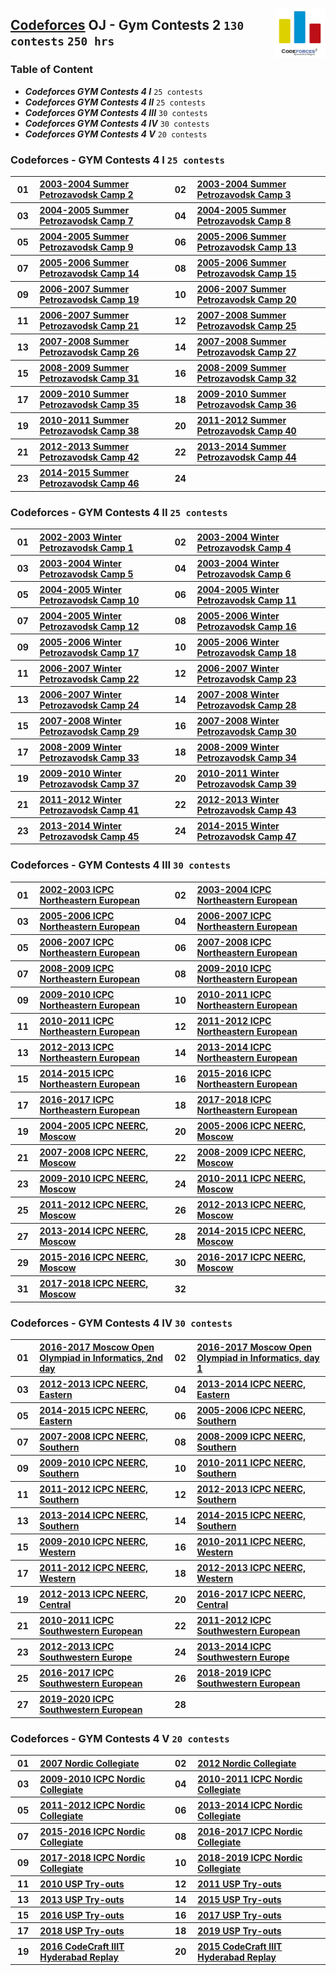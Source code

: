 <img align="right" width="80" src="/logos/codeforces.png"></img>

## [Codeforces](https://codeforces.com/) OJ - Gym Contests 2 `130 contests` `250 hrs`

### Table of Content

- ***Codeforces GYM Contests 4 I***   `25 contests`
- ***Codeforces GYM Contests 4 II***  `25 contests`
- ***Codeforces GYM Contests 4 III*** `30 contests`
- ***Codeforces GYM Contests 4 IV***  `30 contests`
- ***Codeforces GYM Contests 4 V***   `20 contests`

### Codeforces -  GYM Contests 4 I `25 contests`

<table>
    <tbody>
        <tr>
<th align="center" width="50px">01</th><th align="left" width="550px"><a href="https://codeforces.com/gym/100197">2003-2004 Summer Petrozavodsk Camp 2</a></th>
<th align="center" width="50px">02</th><th align="left" width="550px"><a href="https://codeforces.com/gym/100198">2003-2004 Summer Petrozavodsk Camp 3</a></th>
        </tr>
        <tr>
<th align="center" width="50px">03</th><th align="left" width="550px"><a href="https://codeforces.com/gym/100204">2004-2005 Summer Petrozavodsk Camp 7</a></th>
<th align="center" width="50px">04</th><th align="left" width="550px"><a href="https://codeforces.com/gym/100210">2004-2005 Summer Petrozavodsk Camp 8</a></th>
        </tr>
        <tr>
<th align="center" width="50px">05</th><th align="left" width="550px"><a href="https://codeforces.com/gym/100211">2004-2005 Summer Petrozavodsk Camp 9</a></th>
<th align="center" width="50px">06</th><th align="left" width="550px"><a href="https://codeforces.com/gym/100216">2005-2006 Summer Petrozavodsk Camp 13</a></th>
        </tr>
        <tr>
<th align="center" width="50px">07</th><th align="left" width="550px"><a href="https://codeforces.com/gym/100217">2005-2006 Summer Petrozavodsk Camp 14</a></th>
<th align="center" width="50px">08</th><th align="left" width="550px"><a href="https://codeforces.com/gym/100218">2005-2006 Summer Petrozavodsk Camp 15</a></th>
        </tr>
        <tr>
<th align="center" width="50px">09</th><th align="left" width="550px"><a href="https://codeforces.com/gym/100324">2006-2007 Summer Petrozavodsk Camp 19</a></th>
<th align="center" width="50px">10</th><th align="left" width="550px"><a href="https://codeforces.com/gym/100325">2006-2007 Summer Petrozavodsk Camp 20</a></th>
        </tr>
        <tr>
<th align="center" width="50px">11</th><th align="left" width="550px"><a href="https://codeforces.com/gym/100337">2006-2007 Summer Petrozavodsk Camp 21</a></th>
<th align="center" width="50px">12</th><th align="left" width="550px"><a href="https://codeforces.com/gym/100341">2007-2008 Summer Petrozavodsk Camp 25</a></th>
        </tr>
        <tr>
<th align="center" width="50px">13</th><th align="left" width="550px"><a href="https://codeforces.com/gym/100153">2007-2008 Summer Petrozavodsk Camp 26</a></th>
<th align="center" width="50px">14</th><th align="left" width="550px"><a href="https://codeforces.com/gym/100243">2007-2008 Summer Petrozavodsk Camp 27</a></th>
        </tr>
        <tr>
<th align="center" width="50px">15</th><th align="left" width="550px"><a href="https://codeforces.com/gym/100357">2008-2009 Summer Petrozavodsk Camp 31</a></th>
<th align="center" width="50px">16</th><th align="left" width="550px"><a href="https://codeforces.com/gym/100402">2008-2009 Summer Petrozavodsk Camp 32</a></th>
        </tr>
        <tr>
<th align="center" width="50px">17</th><th align="left" width="550px"><a href="https://codeforces.com/gym/100417">2009-2010 Summer Petrozavodsk Camp 35</a></th>
<th align="center" width="50px">18</th><th align="left" width="550px"><a href="https://codeforces.com/gym/100430">2009-2010 Summer Petrozavodsk Camp 36</a></th>
        </tr>
        <tr>
<th align="center" width="50px">19</th><th align="left" width="550px"><a href="https://codeforces.com/gym/100490">2010-2011 Summer Petrozavodsk Camp 38</a></th>
<th align="center" width="50px">20</th><th align="left" width="550px"><a href="https://codeforces.com/gym/100492">2011-2012 Summer Petrozavodsk Camp 40</a></th>
        </tr>
        <tr>
<th align="center" width="50px">21</th><th align="left" width="550px"><a href="https://codeforces.com/gym/100512">2012-2013 Summer Petrozavodsk Camp 42</a></th>
<th align="center" width="50px">22</th><th align="left" width="550px"><a href="https://codeforces.com/gym/100518">2013-2014 Summer Petrozavodsk Camp 44</a></th>
        </tr>
        <tr>
<th align="center" width="50px">23</th><th align="left" width="550px"><a href="https://codeforces.com/gym/100524">2014-2015 Summer Petrozavodsk Camp 46</a></th>
<th align="center" width="50px">24</th><th align="left" width="550px"><a href=""></a></th>
        </tr>
    </tbody>
</table>

### Codeforces -  GYM Contests 4 II `25 contests`

<table>
    <tbody>
        <tr>
<th align="center" width="50px">01</th><th align="left" width="550px"><a href="https://codeforces.com/gym/100199">2002-2003 Winter Petrozavodsk Camp 1</a></th>
<th align="center" width="50px">02</th><th align="left" width="550px"><a href="https://codeforces.com/gym/100200">2003-2004 Winter Petrozavodsk Camp 4</a></th>
        </tr>
        <tr>
<th align="center" width="50px">03</th><th align="left" width="550px"><a href="https://codeforces.com/gym/100201">2003-2004 Winter Petrozavodsk Camp 5</a></th>
<th align="center" width="50px">04</th><th align="left" width="550px"><a href="https://codeforces.com/gym/100202">2003-2004 Winter Petrozavodsk Camp 6</a></th>
        </tr>
        <tr>
<th align="center" width="50px">05</th><th align="left" width="550px"><a href="https://codeforces.com/gym/100212">2004-2005 Winter Petrozavodsk Camp 10</a></th>
<th align="center" width="50px">06</th><th align="left" width="550px"><a href="https://codeforces.com/gym/100213">2004-2005 Winter Petrozavodsk Camp 11</a></th>
        </tr>
        <tr>
<th align="center" width="50px">07</th><th align="left" width="550px"><a href="https://codeforces.com/gym/100215">2004-2005 Winter Petrozavodsk Camp 12</a></th>
<th align="center" width="50px">08</th><th align="left" width="550px"><a href="https://codeforces.com/gym/100220">2005-2006 Winter Petrozavodsk Camp 16</a></th>
        </tr>
        <tr>
<th align="center" width="50px">09</th><th align="left" width="550px"><a href="https://codeforces.com/gym/100221">2005-2006 Winter Petrozavodsk Camp 17</a></th>
<th align="center" width="50px">10</th><th align="left" width="550px"><a href="https://codeforces.com/gym/100222">2005-2006 Winter Petrozavodsk Camp 18</a></th>
        </tr>
        <tr>
<th align="center" width="50px">11</th><th align="left" width="550px"><a href="https://codeforces.com/gym/100338">2006-2007 Winter Petrozavodsk Camp 22</a></th>
<th align="center" width="50px">12</th><th align="left" width="550px"><a href="https://codeforces.com/gym/100339">2006-2007 Winter Petrozavodsk Camp 23</a></th>
        </tr>
        <tr>
<th align="center" width="50px">13</th><th align="left" width="550px"><a href="https://codeforces.com/gym/100340">2006-2007 Winter Petrozavodsk Camp 24</a></th>
<th align="center" width="50px">14</th><th align="left" width="550px"><a href="https://codeforces.com/gym/100342">2007-2008 Winter Petrozavodsk Camp 28</a></th>
        </tr>
        <tr>
<th align="center" width="50px">15</th><th align="left" width="550px"><a href="https://codeforces.com/gym/100343">2007-2008 Winter Petrozavodsk Camp 29</a></th>
<th align="center" width="50px">16</th><th align="left" width="550px"><a href="https://codeforces.com/gym/100345">2007-2008 Winter Petrozavodsk Camp 30</a></th>
        </tr>
        <tr>
<th align="center" width="50px">17</th><th align="left" width="550px"><a href="https://codeforces.com/gym/100363">2008-2009 Winter Petrozavodsk Camp 33</a></th>
<th align="center" width="50px">18</th><th align="left" width="550px"><a href="https://codeforces.com/gym/100365">2008-2009 Winter Petrozavodsk Camp 34</a></th>
        </tr>
        <tr>
<th align="center" width="50px">19</th><th align="left" width="550px"><a href="https://codeforces.com/gym/100431">2009-2010 Winter Petrozavodsk Camp 37</a></th>
<th align="center" width="50px">20</th><th align="left" width="550px"><a href="https://codeforces.com/gym/100491">2010-2011 Winter Petrozavodsk Camp 39</a></th>
        </tr>
        <tr>
<th align="center" width="50px">21</th><th align="left" width="550px"><a href="https://codeforces.com/gym/100496">2011-2012 Winter Petrozavodsk Camp 41</a></th>
<th align="center" width="50px">22</th><th align="left" width="550px"><a href="https://codeforces.com/gym/100517">2012-2013 Winter Petrozavodsk Camp 43</a></th>
        </tr>
        <tr>
<th align="center" width="50px">23</th><th align="left" width="550px"><a href="https://codeforces.com/gym/100520">2013-2014 Winter Petrozavodsk Camp 45</a></th>
<th align="center" width="50px">24</th><th align="left" width="550px"><a href="https://codeforces.com/gym/100608">2014-2015 Winter Petrozavodsk Camp 47</a></th>
        </tr>
    </tbody>
</table>

### Codeforces -  GYM Contests 4 III `30 contests`

<table>
    <tbody>
        <tr>
<th align="center" width="50px">01</th><th align="left" width="550px"><a href="https://codeforces.com/gym/100002">2002-2003 ICPC Northeastern European</a></th>
<th align="center" width="50px">02</th><th align="left" width="550px"><a href="https://codeforces.com/gym/101388">2003-2004 ICPC Northeastern European</a></th>
        </tr>
        <tr>
<th align="center" width="50px">03</th><th align="left" width="550px"><a href="https://codeforces.com/gym/101334">2005-2006 ICPC Northeastern European</a></th>
<th align="center" width="50px">04</th><th align="left" width="550px"><a href="https://codeforces.com/gym/100532">2006-2007 ICPC Northeastern European</a></th>
        </tr>
        <tr>
<th align="center" width="50px">05</th><th align="left" width="550px"><a href="https://codeforces.com/gym/100287">2006-2007 ICPC Northeastern European</a></th>
<th align="center" width="50px">06</th><th align="left" width="550px"><a href="https://codeforces.com/gym/100273">2007-2008 ICPC Northeastern European</a></th>
        </tr>
        <tr>
<th align="center" width="50px">07</th><th align="left" width="550px"><a href="https://codeforces.com/gym/100286">2008-2009 ICPC Northeastern European</a></th>
<th align="center" width="50px">08</th><th align="left" width="550px"><a href="https://codeforces.com/gym/100069">2009-2010 ICPC Northeastern European</a></th>
        </tr>
        <tr>
<th align="center" width="50px">09</th><th align="left" width="550px"><a href="https://codeforces.com/gym/101308">2009-2010 ICPC Northeastern European</a></th>
<th align="center" width="50px">10</th><th align="left" width="550px"><a href="https://codeforces.com/gym/100084">2010-2011 ICPC Northeastern European</a></th>
        </tr>
        <tr>
<th align="center" width="50px">11</th><th align="left" width="550px"><a href="https://codeforces.com/gym/101309">2010-2011 ICPC Northeastern European</a></th>
<th align="center" width="50px">12</th><th align="left" width="550px"><a href="https://codeforces.com/gym/100085">2011-2012 ICPC Northeastern European</a></th>
        </tr>
        <tr>
<th align="center" width="50px">13</th><th align="left" width="550px"><a href="https://codeforces.com/gym/100134">2012-2013 ICPC Northeastern European</a></th>
<th align="center" width="50px">14</th><th align="left" width="550px"><a href="https://codeforces.com/gym/100307">2013-2014 ICPC Northeastern European</a></th>
        </tr>
        <tr>
<th align="center" width="50px">15</th><th align="left" width="550px"><a href="https://codeforces.com/gym/100553">2014-2015 ICPC Northeastern European</a></th>
<th align="center" width="50px">16</th><th align="left" width="550px"><a href="https://codeforces.com/gym/100851">2015-2016 ICPC Northeastern European</a></th>
        </tr>
        <tr>
<th align="center" width="50px">17</th><th align="left" width="550px"><a href="https://codeforces.com/gym/101190">2016-2017 ICPC Northeastern European</a></th>
<th align="center" width="50px">18</th><th align="left" width="550px"><a href="https://codeforces.com/gym/101630">2017-2018 ICPC Northeastern European</a></th>
        </tr>
        <tr>
<th align="center" width="50px">19</th><th align="left" width="550px"><a href="https://codeforces.com/gym/100867">2004-2005 ICPC NEERC, Moscow</a></th>
<th align="center" width="50px">20</th><th align="left" width="550px"><a href="https://codeforces.com/gym/100866">2005-2006 ICPC NEERC, Moscow</a></th>
        </tr>
        <tr>
<th align="center" width="50px">21</th><th align="left" width="550px"><a href="https://codeforces.com/gym/100860">2007-2008 ICPC NEERC, Moscow</a></th>
<th align="center" width="50px">22</th><th align="left" width="550px"><a href="https://codeforces.com/gym/100861">2008-2009 ICPC NEERC, Moscow</a></th>
        </tr>
        <tr>
<th align="center" width="50px">23</th><th align="left" width="550px"><a href="https://codeforces.com/gym/100864">2009-2010 ICPC NEERC, Moscow</a></th>
<th align="center" width="50px">24</th><th align="left" width="550px"><a href="https://codeforces.com/gym/100714">2010-2011 ICPC NEERC, Moscow</a></th>
        </tr>
        <tr>
<th align="center" width="50px">25</th><th align="left" width="550px"><a href="https://codeforces.com/gym/100863">2011-2012 ICPC NEERC, Moscow</a></th>
<th align="center" width="50px">26</th><th align="left" width="550px"><a href="https://codeforces.com/gym/100685">2012-2013 ICPC NEERC, Moscow</a></th>
        </tr>
        <tr>
<th align="center" width="50px">27</th><th align="left" width="550px"><a href="https://codeforces.com/gym/100257">2013-2014 ICPC NEERC, Moscow</a></th>
<th align="center" width="50px">28</th><th align="left" width="550px"><a href="https://codeforces.com/gym/100519">2014-2015 ICPC NEERC, Moscow</a></th>
        </tr>
        <tr>
<th align="center" width="50px">29</th><th align="left" width="550px"><a href="https://codeforces.com/gym/100792">2015-2016 ICPC NEERC, Moscow</a></th>
<th align="center" width="50px">30</th><th align="left" width="550px"><a href="https://codeforces.com/gym/101137">2016-2017 ICPC NEERC, Moscow</a></th>
        </tr>
        <tr>
<th align="center" width="50px">31</th><th align="left" width="550px"><a href="https://codeforces.com/gym/101611">2017-2018 ICPC NEERC, Moscow</a></th>
<th align="center" width="50px">32</th><th align="left" width="550px"><a href=""></a></th>
        </tr>
    </tbody>
</table>

### Codeforces -  GYM Contests 4 IV `30 contests`

<table>
    <tbody>
        <tr>
<th align="center" width="50px">01</th><th align="left" width="550px"><a href="https://codeforces.com/gym/101320">2016-2017 Moscow Open Olympiad in Informatics, 2nd day</a></th>
<th align="center" width="50px">02</th><th align="left" width="550px"><a href="https://codeforces.com/gym/101319">2016-2017 Moscow Open Olympiad in Informatics, day 1</a></th>
        </tr>
        <tr>
<th align="center" width="50px">03</th><th align="left" width="550px"><a href="https://codeforces.com/gym/100107">2012-2013 ICPC NEERC, Eastern</a></th>
<th align="center" width="50px">04</th><th align="left" width="550px"><a href="https://codeforces.com/gym/100285">2013-2014 ICPC NEERC, Eastern</a></th>
        </tr>
        <tr>
<th align="center" width="50px">05</th><th align="left" width="550px"><a href="https://codeforces.com/gym/100507">2014-2015 ICPC NEERC, Eastern</a></th>
<th align="center" width="50px">06</th><th align="left" width="550px"><a href="https://codeforces.com/gym/100765">2005-2006 ICPC NEERC, Southern</a></th>
        </tr>
        <tr>
<th align="center" width="50px">07</th><th align="left" width="550px"><a href="https://codeforces.com/gym/101503">2007-2008 ICPC NEERC, Southern</a></th>
<th align="center" width="50px">08</th><th align="left" width="550px"><a href="https://codeforces.com/gym/101504">2008-2009 ICPC NEERC, Southern</a></th>
        </tr>
        <tr>
<th align="center" width="50px">09</th><th align="left" width="550px"><a href="https://codeforces.com/gym/101252">2009-2010 ICPC NEERC, Southern</a></th>
<th align="center" width="50px">10</th><th align="left" width="550px"><a href="https://codeforces.com/gym/101246">2010-2011 ICPC NEERC, Southern</a></th>
        </tr>
        <tr>
<th align="center" width="50px">11</th><th align="left" width="550px"><a href="https://codeforces.com/gym/100151">2011-2012 ICPC NEERC, Southern</a></th>
<th align="center" width="50px">12</th><th align="left" width="550px"><a href="https://codeforces.com/gym/100109">2012-2013 ICPC NEERC, Southern</a></th>
        </tr>
        <tr>
<th align="center" width="50px">13</th><th align="left" width="550px"><a href="https://codeforces.com/gym/100253">2013-2014 ICPC NEERC, Southern</a></th>
<th align="center" width="50px">14</th><th align="left" width="550px"><a href="https://codeforces.com/gym/100513">2014-2015 ICPC NEERC, Southern</a></th>
        </tr>
        <tr>
<th align="center" width="50px">15</th><th align="left" width="550px"><a href="https://codeforces.com/gym/101411">2009-2010 ICPC NEERC, Western </a></th>
<th align="center" width="50px">16</th><th align="left" width="550px"><a href="https://codeforces.com/gym/101409">2010-2011 ICPC NEERC, Western </a></th>
        </tr>
        <tr>
<th align="center" width="50px">17</th><th align="left" width="550px"><a href="https://codeforces.com/gym/101410">2011-2012 ICPC NEERC, Western </a></th>
<th align="center" width="50px">18</th><th align="left" width="550px"><a href="https://codeforces.com/gym/100113">2012-2013 ICPC NEERC, Western </a></th>
        </tr>
        <tr>
<th align="center" width="50px">19</th><th align="left" width="550px"><a href="https://codeforces.com/gym/100114">2012-2013 ICPC NEERC, Central </a></th>
<th align="center" width="50px">20</th><th align="left" width="550px"><a href="https://codeforces.com/gym/101243">2016-2017 ICPC NEERC, Central </a></th>
        </tr>
        <tr>
<th align="center" width="50px">21</th><th align="left" width="550px"><a href="https://codeforces.com/gym/101564">2010-2011 ICPC Southwestern European</a></th>
<th align="center" width="50px">22</th><th align="left" width="550px"><a href="https://codeforces.com/gym/101561">2011-2012 ICPC Southwestern European</a></th>
        </tr>
        <tr>
<th align="center" width="50px">23</th><th align="left" width="550px"><a href="https://codeforces.com/gym/100438">2012-2013 ICPC Southwestern Europe</a></th>
<th align="center" width="50px">24</th><th align="left" width="550px"><a href="https://codeforces.com/gym/100443">2013-2014 ICPC Southwestern Europe</a></th>
        </tr>
        <tr>
<th align="center" width="50px">25</th><th align="left" width="550px"><a href="https://codeforces.com/gym/101174">2016-2017 ICPC Southwestern European</a></th>
<th align="center" width="50px">26</th><th align="left" width="550px"><a href="https://codeforces.com/gym/102465">2018-2019 ICPC Southwestern European</a></th>
        </tr>
        <tr>
<th align="center" width="50px">27</th><th align="left" width="550px"><a href="https://codeforces.com/gym/102501">2019-2020 ICPC Southwestern European</a></th>
<th align="center" width="50px">28</th><th align="left" width="550px"><a href=""></a></th>
        </tr>
    </tbody>
</table>

### Codeforces -  GYM Contests 4 V `20 contests`

<table>
    <tbody>
        <tr>
<th align="center" width="50px">01</th><th align="left" width="550px"><a href="https://codeforces.com/gym/100240">2007 Nordic Collegiate</a></th>
<th align="center" width="50px">02</th><th align="left" width="550px"><a href="https://codeforces.com/gym/100112">2012 Nordic Collegiate</a></th>
        </tr>
        <tr>
<th align="center" width="50px">03</th><th align="left" width="550px"><a href="https://codeforces.com/gym/101557">2009-2010 ICPC Nordic Collegiate</a></th>
<th align="center" width="50px">04</th><th align="left" width="550px"><a href="https://codeforces.com/gym/101556">2010-2011 ICPC Nordic Collegiate</a></th>
        </tr>
        <tr>
<th align="center" width="50px">05</th><th align="left" width="550px"><a href="https://codeforces.com/gym/101555">2011-2012 ICPC Nordic Collegiate</a></th>
<th align="center" width="50px">06</th><th align="left" width="550px"><a href="https://codeforces.com/gym/101554">2013-2014 ICPC Nordic Collegiate</a></th>
        </tr>
        <tr>
<th align="center" width="50px">07</th><th align="left" width="550px"><a href="https://codeforces.com/gym/100781">2015-2016 ICPC Nordic Collegiate</a></th>
<th align="center" width="50px">08</th><th align="left" width="550px"><a href="https://codeforces.com/gym/101550">2016-2017 ICPC Nordic Collegiate</a></th>
        </tr>
        <tr>
<th align="center" width="50px">09</th><th align="left" width="550px"><a href="https://codeforces.com/gym/101572">2017-2018 ICPC Nordic Collegiate</a></th>
<th align="center" width="50px">10</th><th align="left" width="550px"><a href="https://codeforces.com/gym/101933">2018-2019 ICPC Nordic Collegiate</a></th>
        </tr>
        <tr>
<th align="center" width="50px">11</th><th align="left" width="550px"><a href="https://codeforces.com/gym/101055">2010 USP Try-outs</a></th>
<th align="center" width="50px">12</th><th align="left" width="550px"><a href="https://codeforces.com/gym/101081">2011 USP Try-outs</a></th>
        </tr>
        <tr>
<th align="center" width="50px">13</th><th align="left" width="550px"><a href="https://codeforces.com/gym/101726">2013 USP Try-outs</a></th>
<th align="center" width="50px">14</th><th align="left" width="550px"><a href="https://codeforces.com/gym/101047">2015 USP Try-outs</a></th>
        </tr>
        <tr>
<th align="center" width="50px">15</th><th align="left" width="550px"><a href="https://codeforces.com/gym/101064">2016 USP Try-outs</a></th>
<th align="center" width="50px">16</th><th align="left" width="550px"><a href="https://codeforces.com/gym/101492">2017 USP Try-outs</a></th>
        </tr>
        <tr>
<th align="center" width="50px">17</th><th align="left" width="550px"><a href="https://codeforces.com/gym/101879">2018 USP Try-outs</a></th>
<th align="center" width="50px">18</th><th align="left" width="550px"><a href="https://codeforces.com/gym/102299">2019 USP Try-outs</a></th>
        </tr>
        <tr>
<th align="center" width="50px">19</th><th align="left" width="550px"><a href="https://codeforces.com/gym/100889">2016 CodeCraft IIIT Hyderabad Replay</a></th>
<th align="center" width="50px">20</th><th align="left" width="550px"><a href="https://codeforces.com/gym/100589">2015 CodeCraft IIIT Hyderabad Replay</a></th>
        </tr>
    </tbody>
</table>
